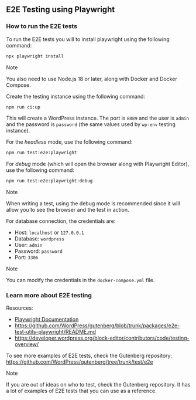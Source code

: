 ## E2E Testing using Playwright

### How to run the E2E tests

To run the E2E tests you will to install playwright using the following command:

```bash
npx playwright install
```

> [!NOTE]
> You also need to use Node.js 18 or later, along with Docker and Docker Compose.

Create the testing instance using the following command:

```bash
npm run ci:up
```

This will create a WordPress instance. The port is `8889` and the user is `admin` and the password is `password` (the same values used by `wp-env` testing instance).

For the _headless_ mode, use the following command:

```bash
npm run test:e2e:playwright
```

For _debug_ mode (which will open the browser along with Playwright Editor), use the following command:

```bash
npm run test:e2e:playwright:debug
```

> [!NOTE]
> When writing a test, using the debug mode is recommended since it will allow you to see the browser and the test in action.

For database connection, the credentials are:

- Host: `localhost` or `127.0.0.1`
- Database: `wordpress`
- User: `admin`
- Password: `password`
- Port: `3306`

> [!NOTE]
> You can modify the credentials in the `docker-compose.yml` file.

### Learn more about E2E testing

Resources:

- [Playwright Documentation](https://playwright.dev/docs/intro)
- https://github.com/WordPress/gutenberg/blob/trunk/packages/e2e-test-utils-playwright/README.md
- https://developer.wordpress.org/block-editor/contributors/code/testing-overview/

To see more examples of E2E tests, check the Gutenberg repository: https://github.com/WordPress/gutenberg/tree/trunk/test/e2e

> [!NOTE]
> If you are out of ideas on who to test, check the Gutenberg repository. It has a lot of examples of E2E tests that you can use as a reference.
